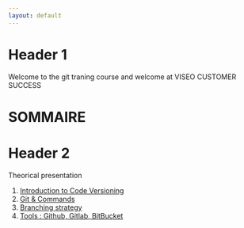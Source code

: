 ```yaml
---
layout: default
---
```


# Header 1

Welcome to the git traning course and welcome at VISEO CUSTOMER SUCCESS

# SOMMAIRE

# Header 2
Theorical presentation

1. [Introduction to Code Versioning](pages/introCodeVersionig.md)
1.  [Git & Commands](pages/gitCommands.md)
1.  [Branching strategy](pages/branchingStrategy.md)
1.  [Tools : Github, Gitlab, BitBucket](pages/tools.md)

